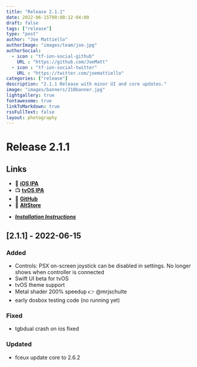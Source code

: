 ```yaml
---
title: "Release 2.1.1"
date: 2022-06-15T00:00:12-04:00
draft: false
tags: ["release"]
type: "post"
author: "Joe Mattiello"
authorImage: "images/team/joe.jpg"
authorSocial:
  - icon : "tf-ion-social-github"
    URL : "https://github.com/JoeMatt"
  - icon : "tf-ion-social-twitter"
    URL : "https://twitter.com/joemattiello"
categories: ["release"]
description: "2.1.1 Release with minor UI and core updates."
image: "images/banners/210banner.jpg"
lightgallery: true
fontawesome: true
linkToMarkdown: true
rssFullText: false
layout: photography
---
```


# Release 2.1.1

## Links

- 📲 __[iOS IPA](https://provenance-builds.s3-us-east-2.amazonaws.com/apps/2.1.1/Provenance-iOS.ipa)__
- 📺 __[tvOS IPA](https://provenance-builds.s3-us-east-2.amazonaws.com/apps/2.1.1/Provenance-tvOS.ipa)__
- 📝 __[GitHub](https://github.com/Provenance-Emu/Provenance/releases/tag/2.1.1)__
- 🏪 __[AltStore](/altstore/)__
<!-- - 🥰 __[Patreon](https://patreon.com/provenance/)__ -->
- ___[Installation Instructions](https://wiki.provenance-emu.com/installation-and-usage/installing-provenance/sideloading)___

## [2.1.1] - 2022-06-15

### Added

- Controls: PSX on-screen joystick can be disabled in settings. No longer shows when controller is connected
- Swift UI beta for tvOS
- tvOS theme support
- Metal shader 200% speedup 👉 @mrjschulte
- early dosbox testing code (no running yet)

### Fixed

- tgbdual crash on ios fixed

### Updated

- fceux update core to 2.6.2
